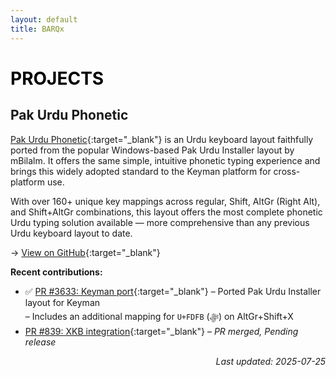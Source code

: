 ```yaml
---
layout: default
title: BARQx
---
```


<h1 style="color: #000000">PROJECTS</h1>

## Pak Urdu Phonetic

[Pak Urdu Phonetic](https://barqx.github.io/pak-urdu-phonetic/){:target="_blank"} is an Urdu keyboard layout faithfully ported from the popular Windows-based Pak Urdu Installer layout by mBilalm. It offers the same simple, intuitive phonetic typing experience and brings this widely adopted standard to the Keyman platform for cross-platform use.

With over 160+ unique key mappings across regular, Shift, AltGr (Right Alt), and Shift+AltGr combinations, this layout offers the most complete phonetic Urdu typing solution available — more comprehensive than any previous Urdu keyboard layout to date.

→ [View on GitHub](https://github.com/barqx/pak-urdu-phonetic){:target="_blank"}

**Recent contributions:**
- ✅ [PR #3633: Keyman port](https://github.com/keymanapp/keyboards/pull/3633){:target="_blank"} – Ported Pak Urdu Installer layout for Keyman  
  – Includes an additional mapping for `U+FDFB` (ﷻ) on AltGr+Shift+X
-    [PR #839: XKB integration](https://gitlab.freedesktop.org/xkeyboard-config/xkeyboard-config/-/merge_requests/839){:target="_blank"} – *PR merged, Pending release*

<p style="text-align: right; font-style: italic;">Last updated: 2025-07-25</p>



